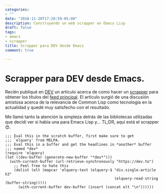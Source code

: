 ```yaml
---
categories:
- ""
date: "2018-11-20T17:28:59-05:00"
description: Construyendo un web scrapper en Emacs Lisp
draft: false
tags:
- emacs
- scrapper
title: Scrapper para DEV desde Emacs
comment: true

---
```


# Scrapper para DEV desde Emacs.

Recién publiqué en
[DEV](https://dev.to/yorodm/scrapping-dev-with-common-lisp-6j0) un artículo
acerca de como hacer un [scrapper](https://es.wikipedia.org/wiki/Web_scraping)
para obtener los títulos del [feed principal](https://dev.to). El artículo
surgió de una discusión amistosa acerca de la relevancia de Common Lisp como
tecnología en la actualidad y quedé muy satisfecho con el resultado.

Me llamó tanto la atención la simpleza detrás de las bibliotecas utilizadas que
decidí ver si había una para Emacs Lisp y... TL;DR, aquí está el scrapper 😍.


```elisp
;;; Eval this in the scratch buffer, first make sure to get
;;; `elquery' from MELPA.
;;; Eval this in a buffer and get the headlines in *another* buffer
;;; named *dev*
(require 'elquery)
(let ((dev-buffer (generate-new-buffer "*dev*")))
  (with-current-buffer (url-retrieve-synchronously "https://dev.to")
    ;; Feel free to hate this
    (dolist (elt (mapcar 'elquery-text (elquery-$ "div.single-article h3"
                                                  (elquery-read-string (buffer-string)))))
      (with-current-buffer dev-buffer (insert (concat elt "\n"))))))
```
